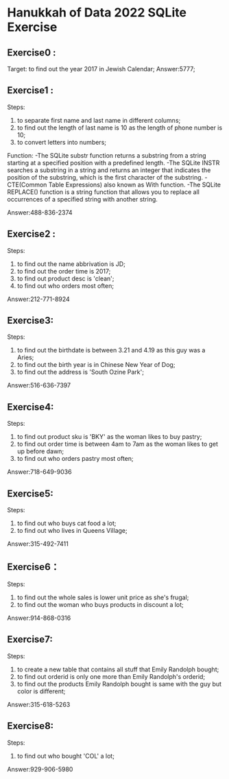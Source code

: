 # Hanukkah of Data 2022 SQLite Exercise

## Exercise0 :
Target: to find out the year 2017 in Jewish Calendar;
Answer:5777;

## Exercise1 :

Steps:
1. to separate first name and last name in different columns;
2. to find out the length of last name is 10 as the length of phone number is 10;
3. to convert letters into numbers;

Function:
-The SQLite substr function returns a substring from a string starting at a specified position with a predefined length.
-The SQLite INSTR searches a substring in a string and returns an integer that indicates the position of the substring, which is the first character of the substring.
-CTE(Common Table Expressions) also known as With function.
-The SQLite REPLACE() function is a string function that allows you to replace all occurrences of a specified string with another string.

Answer:488-836-2374

## Exercise2 :

Steps:
1. to find out the name abbrivation is JD;
2. to find out the order time is 2017;
3. to find out product desc is 'clean';
4. to find out who orders most often;

Answer:212-771-8924

## Exercise3:

Steps:
1. to find out the birthdate is between 3.21 and 4.19 as this guy was  a Aries;
2. to find out the birth year is in Chinese New Year of Dog;
3. to find out the address is 'South Ozine Park';

Answer:516-636-7397


## Exercise4:

Steps:
1. to find out product sku is 'BKY' as the woman likes to buy pastry;
2. to find out order time is between 4am to 7am as the woman likes to get up before dawn;
3. to find out who orders pastry most often; 

Answer:718-649-9036


## Exercise5:

Steps:
1. to find out who buys cat food a lot;
2. to find out who lives in Queens Village;

Answer:315-492-7411

## Exercise6：

Steps:
1. to find out the whole sales is lower unit price as she's frugal;
2. to find out the woman who buys products in discount a lot;

Answer:914-868-0316


## Exercise7:

Steps:
1. to create a new table that contains all stuff that Emily Randolph bought;
2. to find out orderid is only one more than Emily Randolph's orderid;
3. to find out the products Emily Randolph bought is same with the guy but color is different;

Answer:315-618-5263

## Exercise8:

Steps:
1. to find out who bought 'COL' a lot;

Answer:929-906-5980